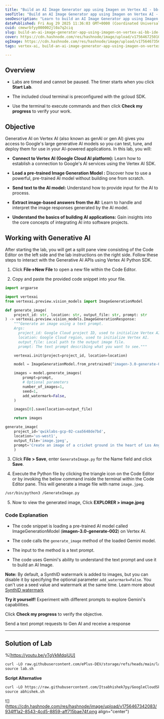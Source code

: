 ```yaml
---
title: "Build an AI Image Generator app using Imagen on Vertex AI - bb-ide-genai-002"
seoTitle: "Build an AI Image Generator app using Imagen on Vertex AI - bb-ide-gen"
seoDescription: "Learn to build an AI Image Generator app using Imagen on Vertex AI, leveraging Google Cloud's generative AI models and tools"
datePublished: Fri Aug 29 2025 11:36:03 GMT+0000 (Coordinated Universal Time)
cuid: cmewrbfyy000002jl0a7q2ciq
slug: build-an-ai-image-generator-app-using-imagen-on-vertex-ai-bb-ide-genai-002-1
cover: https://cdn.hashnode.com/res/hashnode/image/upload/v1756467250104/216abd9d-7a5b-40d9-a342-748b6ceff754.png
ogImage: https://cdn.hashnode.com/res/hashnode/image/upload/v1756467356469/ef1b7623-39d0-4e3a-a474-4127a2884c82.png
tags: vertex-ai, build-an-ai-image-generator-app-using-imagen-on-vertex-ai-bb-ide-genai-002, build-an-ai-image-generator-app-using-imagen-on-vertex-ai, bb-ide-genai-002

---
```


## Overview

* Labs are timed and cannot be paused. The timer starts when you click **Start Lab**.
    
* The included cloud terminal is preconfigured with the gcloud SDK.
    
* Use the terminal to execute commands and then click **Check my progress** to verify your work.
    

## Objective

Generative AI on Vertex AI (also known as genAI or gen AI) gives you access to Google's large generative AI models so you can test, tune, and deploy them for use in your AI-powered applications. In this lab, you will:

* **Connect to Vertex AI (Google Cloud AI platform):** Learn how to establish a connection to Google's AI services using the Vertex AI SDK.
    
* **Load a pre-trained Image Generation Model :** Discover how to use a powerful, pre-trained AI model without building one from scratch.
    
* **Send text to the AI model:** Understand how to provide input for the AI to process.
    
* **Extract image-based answers from the AI:** Learn to handle and interpret the image responses generated by the AI model.
    
* **Understand the basics of building AI applications:** Gain insights into the core concepts of integrating AI into software projects.
    

## Working with Generative AI

After starting the lab, you will get a split pane view consisting of the Code Editor on the left side and the lab instructions on the right side. Follow these steps to interact with the Generative AI APIs using Vertex AI Python SDK.

1. Click **File-&gt;New File** to open a new file within the Code Editor.
    
2. Copy and paste the provided code snippet into your file.
    

```python
import argparse

import vertexai
from vertexai.preview.vision_models import ImageGenerationModel

def generate_image(
    project_id: str, location: str, output_file: str, prompt: str
) -> vertexai.preview.vision_models.ImageGenerationResponse:
    """Generate an image using a text prompt.
    Args:
      project_id: Google Cloud project ID, used to initialize Vertex AI.
      location: Google Cloud region, used to initialize Vertex AI.
      output_file: Local path to the output image file.
      prompt: The text prompt describing what you want to see."""

    vertexai.init(project=project_id, location=location)

    model = ImageGenerationModel.from_pretrained("imagen-3.0-generate-002")

    images = model.generate_images(
        prompt=prompt,
        # Optional parameters
        number_of_images=1,
        seed=1,
        add_watermark=False,
    )

    images[0].save(location=output_file)

    return images

generate_image(
    project_id='qwiklabs-gcp-02-caa5648de7bd',
    location='us-west1',
    output_file='image.jpeg',
    prompt='Create an image of a cricket ground in the heart of Los Angeles',
    )
```

3. Click **File &gt; Save**, enter `GenerateImage.py` for the Name field and click **Save**.
    
4. Execute the Python file by clicking the triangle icon on the Code Editor or by invoking the below command inside the terminal within the Code Editor pane. This will generate a image file with name `image.jpeg`.
    

```apache
/usr/bin/python3 /GenerateImage.py
```

5. Now to view the generated image, Click **EXPLORER &gt; image.jpeg**
    

### Code Explanation

* The code snippet is loading a pre-trained AI model called ImageGenerationModel (**imagen-3.0-generate-002**) on Vertex AI.
    
* The code calls the `generate_image` method of the loaded Gemini model.
    
* The input to the method is a text prompt.
    
* The code uses Gemini's ability to understand the text prompt and use it to build an AI Image.
    

**Note:** By default, a SynthID watermark is added to images, but you can disable it by specifying the optional parameter `add_watermark=False`. You can't use a seed value and watermark at the same time. Learn more about [SynthID watermark](https://deepmind.google/technologies/synthid/)

**Try it yourself!** Experiment with different prompts to explore Gemini's capabilities.

Click **Check my progress** to verify the objective.

Send a text prompt requests to Gen AI and receive a response

---

## Solution of Lab

%[https://youtu.be/yTgVkMdqiUU] 

```apache
curl -LO raw.githubusercontent.com/ePlus-DEV/storage/refs/heads/main/labs/build-an-ai-image-generator-app-using-imagen-on-vertex-ai/lab.sh
source lab.sh
```

**Script Alternative**

```apache
curl -LO https://raw.githubusercontent.com/Itsabhishek7py/GoogleCloudSkillsboost/refs/heads/main/Build%20an%20AI%20Image%20Generator%20app%20using%20Imagen%20on%20Vertex%20AI/abhishek.sh
source abhishek.sh
```

![](https://cdn.hashnode.com/res/hashnode/image/upload/v1756467342083/934ff1a2-8543-4cd5-8859-aff715bae74f.png align="center")